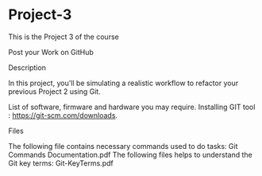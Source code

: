# Project-3
This is the Project 3 of the course

Post your Work on GitHub

Description

In this project, you'll be simulating a realistic workflow to refactor your previous Project 2 using Git.

List of software, firmware and hardware you may require.
Installing GIT tool : https://git-scm.com/downloads.

Files 

The following file contains necessary commands used to do tasks:
Git Commands Documentation.pdf
The following files helps to understand the Git key terms:
Git-KeyTerms.pdf
